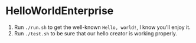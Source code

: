 # HelloWorldEnterprise

1. Run `./run.sh` to get the well-known `Hello, world!`, I know you'll enjoy it.
2. Run `./test.sh` to be sure that our hello creator is working properly.

